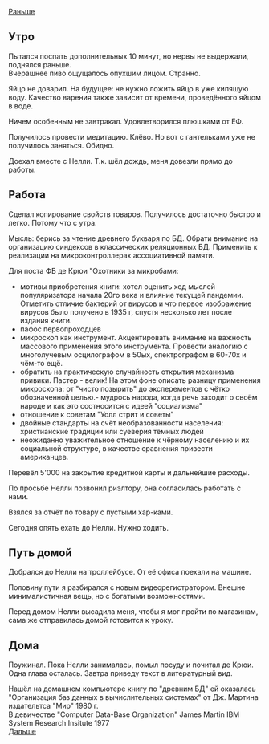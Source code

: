 [Раньше](2020.06.02.md)  
## Утро
Пытался поспать дополнительных 10 минут, но нервы не выдержали, поднялся раньше.  
Вчерашнее пиво ощущалось опухшим лицом. Странно.

Яйцо не доварил. На будущее: не нужно ложить яйцо в уже кипящую воду. Качество варения также зависит от времени, проведённого яйцом в воде.

Ничем особенным не завтракал. Удовлетворился плюшками от ЕФ.

Получилось провести медитацию. Клёво. Но вот с гантельками уже не получилось заняться. Обидно.

Доехал вместе с Нелли. Т.к. шёл дождь, меня довезли прямо до работы.
## Работа
Сделал копирование свойств товаров. Получилось достаточно быстро и легко. Потому что с утра.

Мысль: берись за чтение древнего букваря по БД. Обрати внимание на организацию синдексов в классических реляционных БД. Применить к реализации на микроконтроллерах ассоциативной памяти.

Для поста ФБ де Крюи "Охотники за микробами:
 - мотивы приобретения книги: хотел оценить ход мыслей популяризатора начала 20го века и влияние текущей пандемии. Отметить отличие бактерий от вирусов и что первое изображение вирусов было получено в 1935 г, спустя несколько лет после издания книги.
 - пафос первопроходцев
 - микроскоп как инструмент. Акцентировать внимание на важность массового применения этого инструмента. Провести аналогию с многолучевым осцилографом в 50ых, спектрографом в 60-70х и чём-то ещё.
 - обратить на практическую случайность открытия механизма привики. Пастер - велик! На этом фоне описать разницу применения микроскопа: от "чисто позырить" до эксперементов с чётко обозначенной целью.- мудрось народа, когда речь заходит о своём народе и как это соотносится с идеей "социализма"
 - отношение к советам "Уолл стрит и советы"
 - двойные стандарты на счёт необразованности населения: христианские традиции или суеверия тёмных людей
 - неожиданно уважительное отношение к чёрному населению и их социальной структуре, в качестве сравнения привести американцев.

 Перевёл 5'000 на закрытие кредитной карты и дальнейшие расходы.

По просьбе Нелли позвонил риэлтору, она согласилась работать с нами.

Взялся за отчёт по товару с пустыми хар-ками.

Сегодня опять ехать до Нелли. Нужно ходить.
## Путь домой
Добрался до Нелли на троллейбусе. От её офиса поехали на машине.

Половину пути я разбирался с новым видеорегистратором. Внешне минималистичная вещь, но с богатыми возможностями.

Перед домом Нелли высадила меня, чтобы я мог пройти по магазинам, сама же отправилась домой готовится к уроку.
## Дома
Поужинал. Пока Нелли занималась, помыл посуду и почитал де Крюи. Одна глава осталась. Завтра приведу текст в литературный вид.

Нашёл на домашнем компьютере книгу по "древним БД" ей оказалась "Организация баз данных в вычислительных системах" от Дж. Мартина издательтса "Мир" 1980 г.  
В девичестве "Computer Data-Base Organization" James Martin IBM System Research Insitute 1977  
[Дальше](2020.06.04.md)